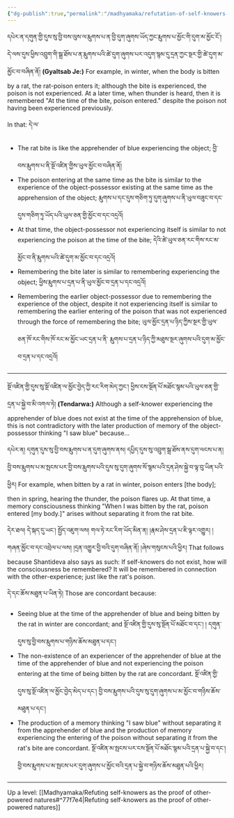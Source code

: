 ```yaml
---
{"dg-publish":true,"permalink":"/madhyamaka/refutation-of-self-knowers-in-other-texts-shantideva/"}
---
```


དཔེར་ན་དགུན་གྱི་དུས་སུ་བྱི་བས་ལུས་ལ་རྨུགས་པ་ན་བྱི་དུག་ཞུགས་ཡོད་ཀྱང་རྨུགས་པ་མྱོང་གི་དུག་མ་མྱོང་ངོ་། 
དེ་ལས་དུས་ཕྱིས་འབྲུག་གི་སྒྲ་ཐོས་པ་ན་རྨུགས་པའི་ཚེ་དུག་ཞུགས་པར་འདུག་སྙམ་དུ་དྲན་ཀྱང་སྔར་གྱི་ཚེ་དུག་མ་མྱོང་བ་བཞིན་ནོ།
**(Gyaltsab Je:)** For example, in winter, when the body is bitten by a rat, the rat-poison enters it; although the bite is experienced, the poison is not experienced. At a later time, when thunder is heard, then it is remembered "At the time of the bite, poison entered." despite the poison not having been experienced previously.

In that: དེ་ལ་
- The rat bite is like the apprehender of blue experiencing the object;
  བྱི་བས་རྨུགས་པ་ནི་སྔོ་འཛིན་གྱིས་ཡུལ་མྱོང་བ་བཞིན་ནོ།
- The poison entering at the same time as the bite is similar to the experience of the object-possessor existing at the same time as the apprehension of the object;
  རྨུགས་པ་དང་དུས་གཅིག་ཏུ་དུག་ཞུགས་པ་ནི་ཡུལ་བཟུང་བ་དང་དུས་གཅིག་ཏུ་ཡོད་པའི་ཡུལ་ཅན་གྱི་མྱོང་བ་དང་འདྲའོ།
- At that time, the object-possessor not experiencing itself is similar to not experiencing the poison at the time of the bite; དེའི་ཚེ་ཡུལ་ཅན་རང་གིས་རང་མ་མྱོང་བ་ནི་རྨུགས་པའི་ཚེ་དུག་མ་མྱོང་བ་དང་འདྲའོ།
- Remembering the bite later is similar to remembering experiencing the object;
  ཕྱིས་རྨུགས་པ་དྲན་པ་ནི་ཡུལ་མྱོང་བ་དྲན་པ་དང་འདྲའོ།
- Remembering the earlier object-possessor due to remembering the experience of the object, despite it not experiencing itself is similar to remembering the earlier entering of the poison that was not experienced through the force of remembering the bite;   ཡུལ་མྱོང་དྲན་པ་ཉིད་ཀྱིས་སྔར་གྱི་ཡུལ་ཅན་ཁོ་རང་གིས་ཁོ་རང་མ་མྱོང་ཡང་དྲན་པ་ནི་
  རྨུགས་པ་དྲན་པ་ཉིད་ཀྱི་མཐུས་སྔར་ཞུགས་པའི་དུག་མ་མྱོང་བ་དྲན་པ་དང་འདྲའོ།

---
སྔོ་འཛིན་གྱི་དུས་སུ་སྔོ་འཛིན་ལ་མྱོང་བྱེད་ཀྱི་རང་རིག་མེད་ཀྱང༌། ཕྱིས་ངས་སྔོན་པོ་མཐོང་སྙམ་པའི་ཡུལ་ཅན་གྱི་དྲན་པ་སྐྱེ་བ་མི་འགལ་ཏེ། 
**(Tendarwa:)** Although a self-knower experiencing the apprehender of blue does not exist at the time of the apprehension of blue, this is not contradictory with the later production of memory of the object-possessor thinking "I saw blue" because...

དཔེར་ན། དགུན་དུས་སུ་བྱི་བས་རྨུགས་པ་ན་དུག་ཞུགས་ནས། དཔྱིད་དུས་སུ་འབྲུག་སྒྲ་ཐོས་ནས་དུག་ལངས་པ་ན། 
བྱི་བས་རྨུགས་པ་མ་སྤངས་པར་བྱི་བས་རྨུགས་པའི་དུས་སུ་དུག་ཞུགས་སོ་སྙམ་པའི་དྲན་ཤེས་སྐྱེ་བ་ལྟ་བུ་ཡིན་པའི་ཕྱིར།
For example, when bitten by a rat in winter, poison enters [the body]; then in spring, hearing the thunder, the poison flares up. At that time, a memory consciousness thinking "When I was bitten by the rat, poison entered [my body.]" arises without separating it from the rat bite.

དེར་ཐལ། དེ་སྐད་དུ་ཡང༌། སྤྱོད་འཇུག་ལས། 
གལ་ཏེ་རང་རིག་ཡོད་མིན་ན། །རྣམ་ཤེས་དྲན་པ་ཇི་ལྟར་འགྱུར། །གཞན་མྱོང་བ་དང་འབྲེལ་པ་ལས། །དྲན་འགྱུར་བྱི་བའི་དུག་བཞིན་ནོ། །ཞེས་གསུངས་པའི་ཕྱིར།
That follows because Shantideva also says as such:
If self-knowers do not exist, how will the consciousness be remembered? It will be remembered in connection with the other-experience; just like the rat's poison.

དེ་དང་ཆོས་མཐུན་པ་ཡིན་ཏེ། 
Those are concordant because:
- Seeing blue at the time of the apprehender of blue and being bitten by the rat in winter are concordant; and
  སྔོ་འཛིན་གྱི་དུས་སུ་སྔོན་པོ་མཐོང་བ་དང༌། ། དགུན་དུས་སུ་བྱི་བས་རྨུགས་པ་གཉིས་ཆོས་མཐུན་པ་དང༌།
- The non-existence of an experiencer of the apprehender of blue at the time of the apprehender of blue and not experiencing the poison entering at the time of being bitten by the rat are concordant.
  སྔོ་འཛིན་གྱི་དུས་སུ་སྔོ་འཛིན་ལ་མྱོང་བྱེད་མེད་པ་དང༌། བྱི་བས་རྨུགས་པའི་དུས་སུ་དུག་ཞུགས་པ་མ་མྱོང་བ་གཉིས་ཆོས་མཐུན་པ་དང་།
- The production of a memory thinking "I saw blue" without separating it from the apprehender of blue and the production of memory experiencing the entering of the poison without separating it from the rat's bite are concordant. སྔོ་འཛིན་མ་སྤངས་པར་ངས་སྔོན་པོ་མཐོང་སྙམ་པའི་དྲན་པ་སྐྱེ་བ་དང༌། 
  བྱི་བས་རྨུགས་པ་མ་སྤངས་པར་དུག་ཞུགས་པ་མྱོང་བའི་དྲན་པ་སྐྱེ་བ་གཉིས་ཆོས་མཐུན་པའི་ཕྱིར།

---
Up a level: [[Madhyamaka/Refuting self-knowers as the proof of other-powered natures#^77f7e4\|Refuting self-knowers as the proof of other-powered natures]]
